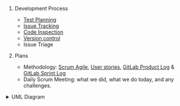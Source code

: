 1. Development Process
   * [Test Planning](https://git.cs.kent.ac.uk/co886/g6/wikis/CO886_G6_Documentation/Quality-Assurance)
   * [Issue Tracking](https://git.cs.kent.ac.uk/co886/g6/issues)
   * [Code Inspection](https://git.cs.kent.ac.uk/co886/g6/wikis/CO886_G6_Documentation/Quality-Assurance)
   * [Version control](https://git.cs.kent.ac.uk/co886/g6/network/master )   
   * Issue Triage   

2. Plans
   * Methodology: [Scrum Agile](./Development-Process-and-Plans/Scrum-Agile), [User stories](./User-Stories), [GitLab Product Log](https://git.cs.kent.ac.uk/co886/g6/issues) & [GitLab Sprint Log](https://git.cs.kent.ac.uk/co886/g6/milestones/3)  
   * Daily Scrum Meeting: what we did, what we do today, and any challenges. 

<details><summary>UML Diagram </summary>
![HEAT_class_diagram](uploads/3097e9933fe380a5150d54e3325da0b7/HEAT_class_diagram.jpg)</details><br>    